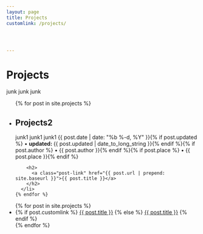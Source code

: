 ```yaml
---
layout: page
title: Projects
customlink: /projects/




---
```


<div class="home">

  <h1 class="page-heading">Projects</h1>
junk junk junk
  <ul class="post-list">
    {% for post in site.projects %}
      <li>
      
  <h2 class="page-heading">Projects2</h2>
junk1 junk1 junk1      
        <span class="post-meta">{{ post.date | date: "%b %-d, %Y" }}{% if post.updated %} • <b>updated: </b>{{ post.updated | date_to_long_string }}{% endif %}{% if post.author %} • {{ post.author }}{% endif %}{% if post.place %} • {{ post.place }}{% endif %} </span>



        <h2>
          <a class="post-link" href="{{ post.url | prepend: site.baseurl }}">{{ post.title }}</a>
        </h2>
      </li>
    {% endfor %}
  </ul>



<ul>
  {% for post in site.projects %}
    <li>
      {% if post.customlink %}
        <a href="{{ post.customlink }}">{{ post.title }}</a>
      {% else %}
        <a href="{{ post.url }}">{{ post.title }}</a>
      {% endif %}
    </li>
  {% endfor %}
</ul>





</div>
